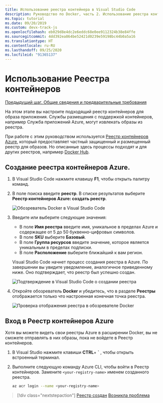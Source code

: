 ```yaml
---
title: Использование реестра контейнера в Visual Studio Code
description: Руководство по Docker, часть 2. Использование реестра контейнеров
ms.topic: tutorial
ms.date: 09/20/2019
ms.custom: devx-track-js
ms.openlocfilehash: eb029d8e4dc2e6eddc68e0ee9112324b38e84ffe
ms.sourcegitcommit: 4dd392ea864be52421d0239e59198bc44b0a5a16
ms.translationtype: HT
ms.contentlocale: ru-RU
ms.lasthandoff: 09/25/2020
ms.locfileid: "91365137"
---
```

# <a name="use-a-container-registry"></a>Использование Реестра контейнеров

[Предыдущий шаг. Общие сведения и предварительные требования](tutorial-vscode-docker-node-01.md)

На этом этапе вы настроите подходящий реестр контейнеров для образа приложения. Службы размещения с поддержкой контейнеров, например Служба приложений Azure, могут извлекать образы из реестра.

При работе с этим руководством используется [Реестр контейнеров Azure](https://azure.microsoft.com/services/container-registry/), который предоставляет частный защищенный и размещенный реестр для образов. Но описанные здесь процессы подходят и для других реестров, например [Docker Hub](https://hub.docker.com/).

## <a name="create-an-azure-container-registry"></a>Создание реестра контейнеров Azure.

1. В Visual Studio Code нажмите клавишу **F1**, чтобы открыть палитру команд.

1. В поле поиска введите **реестр**. В списке результатов выберите **Реестр контейнеров Azure: создать реестр**.

   ![Обозреватель Docker в Visual Studio Code](media/deploy-containers/docker-create-registry.jpg)

1. Введите или выберите следующие значения:

    - В поле **Имя реестра** введите имя, уникальное в пределах Azure и содержащее от 5 до 50 буквенно-цифровых символов.
    - В поле **SKU** выберите **Базовый**.
    - В поле **Группа ресурсов** введите значение, которое является уникальным в пределах подписки.
    - В поле **Расположение** выберите ближайший к вам регион.

    Visual Studio Code начнет процесс создания реестра в Azure. По завершении вы увидите уведомление, аналогичное приведенному ниже. Оно подтверждает, что реестр был успешно создан.

   ![Подтверждение в Visual Studio Code о создании реестра](media/deploy-containers/registry-created.jpg)

1. Откройте обозреватель **Docker** и убедитесь, что в разделе **Реестры** отображается только что настроенная конечная точка реестра.

   ![Проверка отображения реестра в обозревателе Docker](media/deploy-containers/docker-explorer-registry.jpg)

## <a name="sign-in-to-azure-container-registry"></a>Вход в Реестр контейнеров Azure

Хотя вы можете видеть свои реестры Azure в расширении Docker, вы не сможете отправлять в них образы, пока не войдете в Реестр контейнеров.

1. В Visual Studio нажмите клавиши **CTRL**+ **`** , чтобы открыть встроенный терминал.

1. Выполните следующую команду Azure CLI, чтобы войти в Реестр контейнеров. Замените `<your-registry-name>` именем созданного реестра.

    ```bash
    az acr login --name <your-registry-name>
    ```

> [!div class="nextstepaction"]
> [Реестр создан](tutorial-vscode-docker-node-03.md) [Возникла проблема](https://www.research.net/r/PWZWZ52?tutorial=docker-extension&step=create-registry)
 